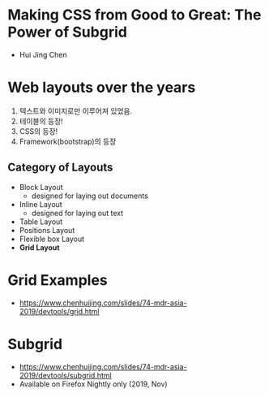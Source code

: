 # Making CSS from Good to Great: The Power of Subgrid
- Hui Jing Chen

# Web layouts over the years
1. 텍스트와 이미지로만 이루어져 있었음.
2. 테이블의 등장!
3. CSS의 등장!
4. Framework(bootstrap)의 등장

## Category of Layouts
- Block Layout
   - designed for laying out documents
- Inline Layout
   - designed for laying out text
- Table Layout
- Positions Layout
- Flexible box Layout
- **Grid Layout**

# Grid Examples
- https://www.chenhuijing.com/slides/74-mdr-asia-2019/devtools/grid.html

# Subgrid
- https://www.chenhuijing.com/slides/74-mdr-asia-2019/devtools/subgrid.html
- Available on Firefox Nightly only (2019, Nov)
